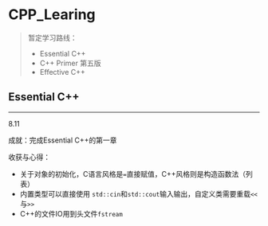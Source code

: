 # CPP_Learing

> 暂定学习路线：
>
> - Essential C++
> - C++ Primer 第五版
> - Effective C++

## Essential C++

---

8.11

成就：完成Essential C++的第一章

收获与心得：

- 关于对象的初始化，C语言风格是`=`直接赋值，C++风格则是构造函数法（列表）
- 内置类型可以直接使用 `std::cin`和`std::cout`输入输出，自定义类需要重载`<<`与`>>`
- C++的文件IO用到头文件`fstream`




